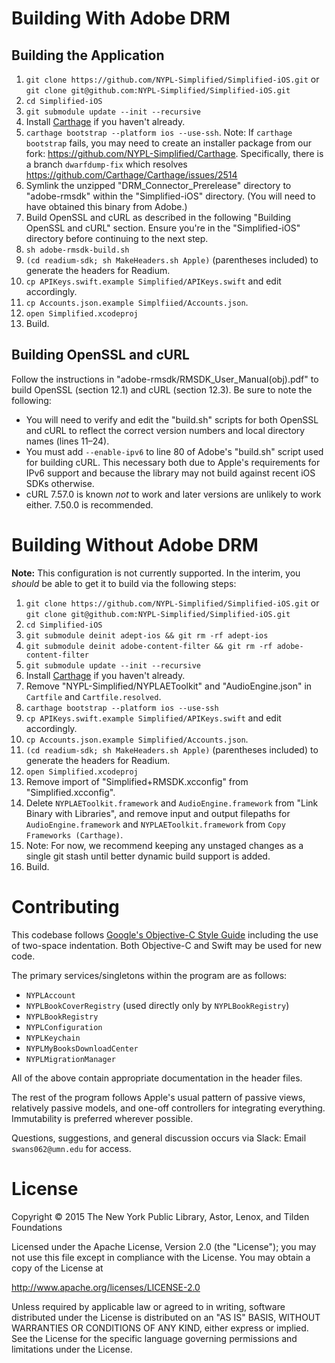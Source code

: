 # Building With Adobe DRM

## Building the Application

01. `git clone https://github.com/NYPL-Simplified/Simplified-iOS.git` or `git clone git@github.com:NYPL-Simplified/Simplified-iOS.git`
02. `cd Simplified-iOS`
03. `git submodule update --init --recursive`
04. Install [Carthage](https://github.com/Carthage/Carthage) if you haven't already.
05. `carthage bootstrap --platform ios --use-ssh`. Note: If `carthage bootstrap` fails, you may need to create an installer package from our fork: https://github.com/NYPL-Simplified/Carthage. Specifically, there is a branch `dwarfdump-fix` which resolves https://github.com/Carthage/Carthage/issues/2514
06. Symlink the unzipped "DRM_Connector_Prerelease" directory to "adobe-rmsdk" within the "Simplified-iOS" directory. (You will need to have obtained this binary from Adobe.)
07. Build OpenSSL and cURL as described in the following "Building OpenSSL and cURL" section. Ensure you're in the "Simplified-iOS" directory before continuing to the next step.
08. `sh adobe-rmsdk-build.sh`
09. `(cd readium-sdk; sh MakeHeaders.sh Apple)` (parentheses included) to generate the headers for Readium.
10. `cp APIKeys.swift.example Simplified/APIKeys.swift` and edit accordingly.
11. `cp Accounts.json.example Simplfiied/Accounts.json`.
12. `open Simplified.xcodeproj`
13. Build.

## Building OpenSSL and cURL

Follow the instructions in "adobe-rmsdk/RMSDK_User_Manual(obj).pdf" to build OpenSSL (section 12.1) and cURL (section 12.3). Be sure to note the following:

* You will need to verify and edit the "build.sh" scripts for both OpenSSL and cURL to reflect the correct version numbers and local directory names (lines 11–24).
* You must add `--enable-ipv6` to line 80 of Adobe's "build.sh" script used for building cURL. This necessary both due to Apple's requirements for IPv6 support and because the library may not build against recent iOS SDKs otherwise.
* cURL 7.57.0 is known _not_ to work and later versions are unlikely to work either. 7.50.0 is recommended.

# Building Without Adobe DRM

**Note:** This configuration is not currently supported. In the interim, you _should_ be able to get it to build via the following steps:

01. `git clone https://github.com/NYPL-Simplified/Simplified-iOS.git` or `git clone git@github.com:NYPL-Simplified/Simplified-iOS.git`
02. `cd Simplified-iOS`
03. `git submodule deinit adept-ios && git rm -rf adept-ios`
04. `git submodule deinit adobe-content-filter && git rm -rf adobe-content-filter`
05. `git submodule update --init --recursive`
06. Install [Carthage](https://github.com/Carthage/Carthage) if you haven't already.
07. Remove "NYPL-Simplified/NYPLAEToolkit" and "AudioEngine.json" in `Cartfile` and `Cartfile.resolved`.
08. `carthage bootstrap --platform ios --use-ssh`
09. `cp APIKeys.swift.example Simplified/APIKeys.swift` and edit accordingly.
10. `cp Accounts.json.example Simplified/Accounts.json`.
11. `(cd readium-sdk; sh MakeHeaders.sh Apple)` (parentheses included) to generate the headers for Readium.
12. `open Simplified.xcodeproj`
13. Remove import of "Simplified+RMSDK.xcconfig" from "Simplified.xcconfig".
14. Delete `NYPLAEToolkit.framework` and `AudioEngine.framework` from "Link Binary with Libraries", and remove input and output filepaths for `AudioEngine.framework` and `NYPLAEToolkit.framework` from `Copy Frameworks (Carthage)`.
15. Note: For now, we recommend keeping any unstaged changes as a single git stash until better dynamic build support is added.
16. Build.

# Contributing

This codebase follows [Google's Objective-C Style Guide](https://google.github.io/styleguide/objcguide.xml)
including the use of two-space indentation. Both Objective-C and Swift may be
used for new code.

The primary services/singletons within the program are as follows:

* `NYPLAccount`
* `NYPLBookCoverRegistry` (used directly only by `NYPLBookRegistry`)
* `NYPLBookRegistry`
* `NYPLConfiguration`
* `NYPLKeychain`
* `NYPLMyBooksDownloadCenter`
* `NYPLMigrationManager`

All of the above contain appropriate documentation in the header files.

The rest of the program follows Apple's usual pattern of passive views,
relatively passive models, and one-off controllers for integrating everything.
Immutability is preferred wherever possible.

Questions, suggestions, and general discussion occurs via Slack: Email
`swans062@umn.edu` for access.

# License

Copyright © 2015 The New York Public Library, Astor, Lenox, and Tilden Foundations

Licensed under the Apache License, Version 2.0 (the "License");
you may not use this file except in compliance with the License.
You may obtain a copy of the License at

   http://www.apache.org/licenses/LICENSE-2.0

Unless required by applicable law or agreed to in writing, software
distributed under the License is distributed on an "AS IS" BASIS,
WITHOUT WARRANTIES OR CONDITIONS OF ANY KIND, either express or implied.
See the License for the specific language governing permissions and
limitations under the License.
